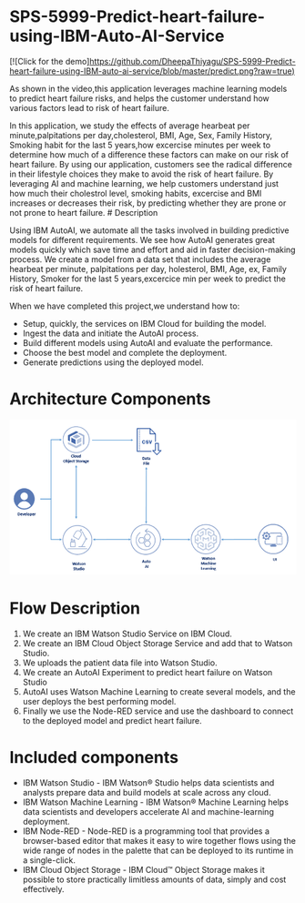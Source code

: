 # SPS-5999-Predict-heart-failure-using-IBM-Auto-AI-Service

[![Click for the demo][https://github.com/DheepaThiyagu/SPS-5999-Predict-heart-failure-using-IBM-auto-ai-service/blob/master/predict.png?raw=true)](https://www.youtube.com/watch?v=YwEWx-rL0tE)
<p> As shown in the video,this application leverages machine learning models to predict heart failure risks, and helps the customer understand how various factors lead to risk of heart failure.

<p>
 In this application, we study the effects of average hearbeat per minute,palpitations per day,cholesterol, BMI, Age, Sex, Family History, Smoking habit for the last 5 years,how excercise minutes per week to determine how much of a difference these factors can make on our risk of heart failure. By using our application, customers see the radical difference in their lifestyle choices they make to avoid the risk of heart failure. By leveraging AI and machine learning, we help customers understand just how much their cholestrol level, smoking habits, excercise and BMI  increases or decreases their risk, by predicting whether they are prone  or not prone to heart failure.
# Description
<p>
 Using IBM AutoAI, we automate all the tasks involved in building predictive models for different requirements. We see how AutoAI generates great models quickly which save time and effort and aid in faster decision-making process. We create a model  from a data set that includes the average hearbeat per minute, palpitations per day, holesterol, BMI, Age, ex, Family History, Smoker for the last 5 years,excercice min per week  to predict the risk of heart failure.

<p> When we have completed this project,we understand how to:

- Setup, quickly, the services on IBM Cloud for building the model.
- Ingest the data and initiate the AutoAI process.
- Build different models using AutoAI and evaluate the performance.
- Choose the best model and complete the deployment.
- Generate predictions using the deployed model.
# Architecture Components

![click for the project flow](https://github.com/DheepaThiyagu/SPS-5999-Predict-heart-failure-using-IBM-auto-ai-service/blob/master/heartfailureautoai.png?raw=true)



# Flow Description
1. We create an IBM Watson Studio Service on IBM Cloud.
2. We create an IBM Cloud Object Storage Service and add that to Watson Studio.
3. We uploads the patient data file into Watson Studio.
4. We create an AutoAI Experiment to predict heart failure on Watson Studio
5. AutoAI uses Watson Machine Learning to create several models, and the user deploys the best performing model.
6. Finally we use the Node-RED service and use the dashboard to connect to the deployed model and predict heart failure.
# Included components
* IBM Watson Studio - IBM Watson® Studio helps data scientists and analysts prepare data and build models at scale across any cloud.
* IBM Watson Machine Learning - IBM Watson® Machine Learning helps data scientists and developers accelerate AI and machine-learning deployment.
* IBM Node-RED - Node-RED is a programming tool that provides a browser-based editor that makes it easy to wire together flows using the wide range of nodes in the palette that                 can be deployed to its runtime in a single-click.
* IBM Cloud Object Storage - IBM Cloud™ Object Storage makes it possible to store practically limitless amounts of data, simply and cost effectively.


